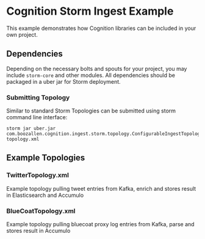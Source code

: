# Cognition Storm Ingest Example

This example demonstrates how Cognition libraries can be included in your own project.

## Dependencies

Depending on the necessary bolts and spouts for your project, you may include `storm-core` and other modules. All dependencies should be packaged in a uber jar for Storm deployment.

### Submitting Topology

Similar to standard Storm Topologies can be submitted using storm command line interface:

    storm jar uber.jar com.boozallen.cognition.ingest.storm.topology.ConfigurableIngestTopology topology.xml

## Example Topologies

### TwitterTopology.xml

Example topology pulling tweet entries from Kafka, enrich and stores result in Elasticsearch and Accumulo
 
### BlueCoatTopology.xml

Example topology pulling bluecoat proxy log entries from Kafka, parse and stores result in Accumulo
 

